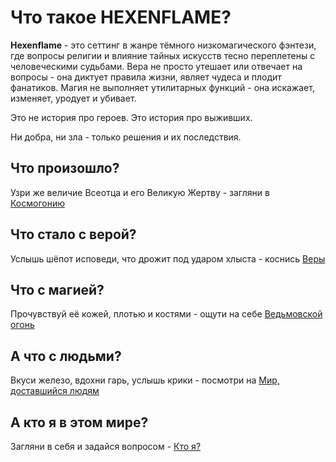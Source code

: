 # Что такое HEXENFLAME?
**Hexenflame** - это сеттинг в жанре тёмного низкомагического фэнтези, где вопросы религии и влияние тайных искусств тесно переплетены с человеческими судьбами. Вера не просто утешает или отвечает на вопросы - она диктует правила жизни, являет чудеса и плодит фанатиков. Магия не выполняет утилитарных функций - она искажает, изменяет, уродует и убивает.

Это не история про героев. Это история про выживших.

Ни добра, ни зла - только решения и их последствия.
## Что произошло?


Узри же величие Всеотца и его Великую Жертву - загляни в [Космогонию](./start/about_cosmogony.md)
## Что стало с верой?


Услышь шёпот исповеди, что дрожит под ударом хлыста - коснись [Веры](./start/about_faith.md)
## Что с магией?


Прочувствуй её кожей, плотью и костями - ощути на себе [Ведьмовской огонь](./start/about_magic.md)
## А что с людьми?


Вкуси железо, вдохни гарь, услышь крики - посмотри на [Мир, доставшийся людям](./start/about_story.md)
## А кто я в этом мире?


Загляни в себя и задайся вопросом - [Кто я?](./start/who_am_i.md)